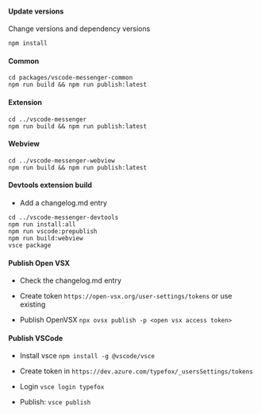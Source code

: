 #### Update versions
Change versions and dependency versions
```
npm install
```

#### Common
```
cd packages/vscode-messenger-common
npm run build && npm run publish:latest
```

#### Extension
```
cd ../vscode-messenger
npm run build && npm run publish:latest
```

#### Webview
```
cd ../vscode-messenger-webview
npm run build && npm run publish:latest
```

#### Devtools extension build
- Add a changelog.md entry

```
cd ../vscode-messenger-devtools
npm run install:all
npm run vscode:prepublish
npm run build:webview
vsce package
```

#### Publish Open VSX

- Check the changelog.md entry

- Create token `https://open-vsx.org/user-settings/tokens` or use existing

- Publish OpenVSX `npx ovsx publish -p <open vsx access token>` 

#### Publish VSCode

- Install vsce `npm install -g @vscode/vsce`

- Create token in `https://dev.azure.com/typefox/_usersSettings/tokens`

- Login `vsce login typefox`

- Publish: `vsce publish`